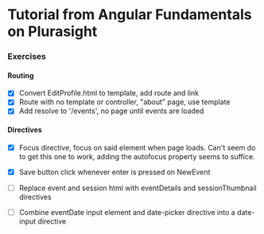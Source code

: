 # Tutorial from Angular Fundamentals on Plurasight

### Exercises

#### Routing
* [x] Convert EditProfile.html to template, add route and link
* [x] Route with no template or controller, "about" page, use template 
* [x] Add resolve to '/events', no page until events are loaded

#### Directives
* [x] Focus directive, focus on said element when page loads. Can't seem do to get this one to work, adding the autofocus property seems to suffice.
* [x] Save button click whenever enter is pressed on NewEvent
* [ ] Replace event and session html with eventDetails and sessionThumbnail directives
* [ ] Combine eventDate input element and date-picker directive into a date-input directive



